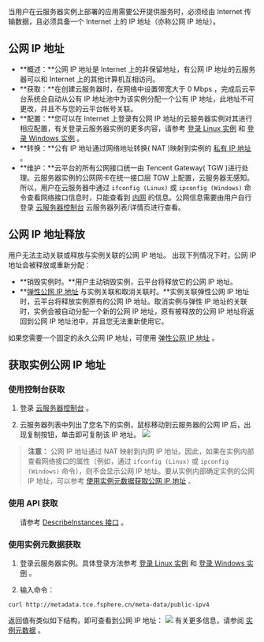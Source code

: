 当用户在云服务器实例上部署的应用需要公开提供服务时，必须经由 Internet 传输数据，且必须具备一个 Internet 上的 IP 地址（亦称公网 IP 地址）。



## 公网 IP 地址
 - **概述：**公网 IP 地址是 Internet 上的非保留地址，有公网 IP 地址的云服务器可以和 Internet 上的其他计算机互相访问。
 - **获取：**在创建云服务器时，在网络中设置带宽大于 0 Mbps ，完成后云平台系统会自动从公有 IP 地址池中为该实例分配一个公有 IP 地址，此地址不可更改，并且不与您的云平台帐号关联。
 - **配置：**您可以在 Internet 上登录有公网 IP 地址的云服务器实例对其进行相应配置，有关登录云服务器实例的更多内容，请参考 [登录 Linux 实例](/doc/product/213/5436) 和 [登录 Windows 实例](/doc/product/213/5435) 。
 - **转换：**公有 IP 地址通过网络地址转换( NAT )映射到实例的 [私有 IP 地址](/doc/product/213/5225) 。
 - **维护：**云平台的所有公网接口统一由 Tencent Gateway( TGW )进行处理。云服务器实例的公网网卡在统一接口层 TGW 上配置，云服务器无感知。所以，用户在云服务器中通过 `ifconfig (Linux)` 或 `ipconfig (Windows)` 命令查看网络接口信息时，只能查看到 [内网](/doc/product/213/5225) 的信息。公网信息需要由用户自行登录 [云服务器控制台](https://console.tce.fsphere.cn/cvm) 云服务器列表/详情页进行查看。

## 公网 IP 地址释放
用户无法主动关联或释放与实例关联的公网 IP 地址。
出现下列情况下时，公网 IP 地址会被释放或重新分配：
- **销毁实例时。**用户主动销毁实例，云平台将释放它的公网 IP 地址。
- **[弹性公网 IP 地址](/doc/product/213/5733) 与实例关联和取消关联时。**实例关联弹性公网 IP 地址时，云平台将释放实例原有的公网 IP 地址。取消实例与弹性 IP 地址的关联时，实例会被自动分配一个新的公网 IP 地址，原有被释放的公网 IP 地址将返回到公网 IP 地址池中，并且您无法重新使用它。

如果您需要一个固定的永久公网 IP 地址，可使用 [弹性公网 IP 地址](/doc/product/213/5733) 。

## 获取实例公网 IP 地址

### 使用控制台获取

 1. 登录 [云服务器控制台](https://console.tce.fsphere.cn/cvm/) 。

 2. 云服务器列表中列出了您名下的实例，鼠标移动到云服务器的公网 IP 后，出现复制按钮，单击即可复制该 IP 地址。
![](http://imgcache.tcecqpoc.fsphere.cn/image/mc.qcloudimg.com/static/img/be0c50402332ca78c347f372f7c54eef/image.png)

> **注意：**
> 公网 IP 地址通过 NAT 映射到内网 IP 地址。因此，如果在实例内部查看网络接口的属性（例如，通过 `ifconfig (Linux)` 或 `ipconfig (Windows)` 命令），则不会显示公网 IP 地址。要从实例内部确定实例的公网 IP 地址，可以参考 [使用实例元数据获取公网 IP 地址](#jump) 。

### 使用 API 获取
&nbsp;&nbsp;&nbsp;&nbsp;&nbsp;&nbsp;请参考 [DescribeInstances 接口](/doc/product/213/9388) 。

<span id = "jump">  </span>
### 使用实例元数据获取

 1. 登录云服务器实例。具体登录方法参考 [登录 Linux 实例](/doc/product/213/5436) 和 [登录 Windows 实例](/doc/product/213/5435) 。

 2. 输入命令：
```
curl http://metadata.tce.fsphere.cn/meta-data/public-ipv4
```
返回值有类似如下结构，即可查看到公网 IP 地址：
![](//mccdn.qcloud.com/img56a1f015c48e5.png)
有关更多信息，请参阅 [实例元数据](/doc/product/213/4934) 。
